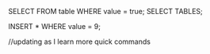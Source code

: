 SELECT FROM table WHERE value = true;
SELECT TABLES;

INSERT * WHERE value = 9;

//updating as I learn more quick commands


